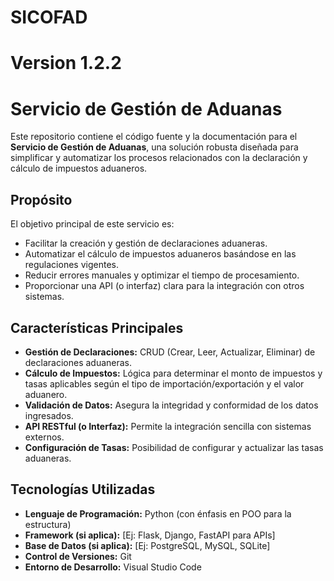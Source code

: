 # SICOFAD
# Version 1.2.2
#  Servicio de Gestión de Aduanas

Este repositorio contiene el código fuente y la documentación para el **Servicio de Gestión de Aduanas**, una solución robusta diseñada para simplificar y automatizar los procesos relacionados con la declaración y cálculo de impuestos aduaneros.

##  Propósito

El objetivo principal de este servicio es:
* Facilitar la creación y gestión de declaraciones aduaneras.
* Automatizar el cálculo de impuestos aduaneros basándose en las regulaciones vigentes.
* Reducir errores manuales y optimizar el tiempo de procesamiento.
* Proporcionar una API (o interfaz) clara para la integración con otros sistemas.

##  Características Principales

* **Gestión de Declaraciones:** CRUD (Crear, Leer, Actualizar, Eliminar) de declaraciones aduaneras.
* **Cálculo de Impuestos:** Lógica para determinar el monto de impuestos y tasas aplicables según el tipo de importación/exportación y el valor aduanero.
* **Validación de Datos:** Asegura la integridad y conformidad de los datos ingresados.
* **API RESTful (o Interfaz):** Permite la integración sencilla con sistemas externos.
* **Configuración de Tasas:** Posibilidad de configurar y actualizar las tasas aduaneras.

## Tecnologías Utilizadas

* **Lenguaje de Programación:** Python (con énfasis en POO para la estructura)
* **Framework (si aplica):** [Ej: Flask, Django, FastAPI para APIs]
* **Base de Datos (si aplica):** [Ej: PostgreSQL, MySQL, SQLite]
* **Control de Versiones:** Git
* **Entorno de Desarrollo:** Visual Studio Code


